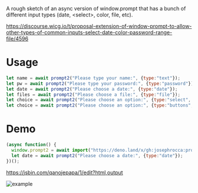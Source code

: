 A rough sketch of an async version of window.prompt that has a bunch of different input types (date, &lt;select>, color, file, etc).

https://discourse.wicg.io/t/proposal-extension-of-window-prompt-to-allow-other-types-of-common-inputs-select-date-color-password-range-file/4596

# Usage

```js
let name = await prompt2("Please type your name:", {type:"text"});
let pw = await prompt2("Please type your password:", {type:"password"});
let date = await prompt2("Please choose a date:", {type:"date"});
let files = await prompt2("Please choose a file:", {type:"file"});
let choice = await prompt2("Please choose an option:", {type:"select", options:[{content:"Thing 1", value:"1"}, {content:"Thing 2", value:"2"}]});
let choice = await prompt2("Please choose an option:", {type:"buttons", options:[{content:"Thing 1", value:"1"}, {content:"Thing 2", value:"2"}]});
```

# Demo

```js
(async function() {
  window.prompt2 = await import("https://deno.land/x/gh:josephrocca:prompt2@v0.0.2/mod.js").then(m => m.default);
  let date = await prompt2("Please choose a date:", {type:"date"});
})();
```

https://jsbin.com/qanojepapa/1/edit?html,output

![example](https://i.imgur.com/sa2qve2.png)
